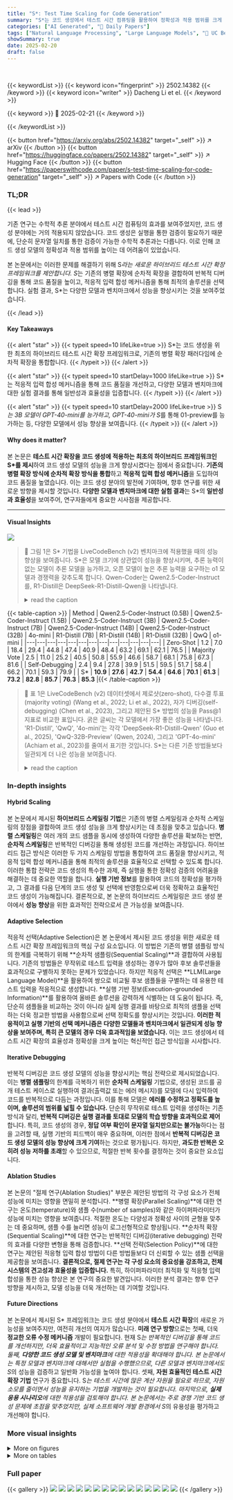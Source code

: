 ```yaml
---
title: "S*: Test Time Scaling for Code Generation"
summary: "S*는 코드 생성에서 테스트 시간 컴퓨팅을 활용하여 정확성과 적용 범위를 크게 향상시키는 최초의 혼합 방식입니다."
categories: ["AI Generated", "🤗 Daily Papers"]
tags: ["Natural Language Processing", "Large Language Models", "🏢 UC Berkeley",]
showSummary: true
date: 2025-02-20
draft: false
---
```


<br>

{{< keywordList >}}
{{< keyword icon="fingerprint" >}} 2502.14382 {{< /keyword >}}
{{< keyword icon="writer" >}} Dacheng Li et el. {{< /keyword >}}
 
{{< keyword >}} 🤗 2025-02-21 {{< /keyword >}}
 
{{< /keywordList >}}

{{< button href="https://arxiv.org/abs/2502.14382" target="_self" >}}
↗ arXiv
{{< /button >}}
{{< button href="https://huggingface.co/papers/2502.14382" target="_self" >}}
↗ Hugging Face
{{< /button >}}
{{< button href="https://paperswithcode.com/paper/s-test-time-scaling-for-code-generation" target="_self" >}}
↗ Papers with Code
{{< /button >}}




### TL;DR


{{< lead >}}

기존 연구는 수학적 추론 분야에서 테스트 시간 컴퓨팅의 효과를 보여주었지만, 코드 생성 분야에는 거의 적용되지 않았습니다. 코드 생성은 실행을 통한 검증이 필요하기 때문에, 단순히 문자열 일치를 통한 검증이 가능한 수학적 추론과는 다릅니다. 이로 인해 코드 생성 모델의 정확성과 적용 범위를 높이는 데 어려움이 있었습니다.

본 논문에서는 이러한 문제를 해결하기 위해 S*라는 새로운 하이브리드 테스트 시간 확장 프레임워크를 제안합니다. S*는 기존의 병렬 확장에 순차적 확장을 결합하여 반복적 디버깅을 통해 코드 품질을 높이고, 적응적 입력 합성 메커니즘을 통해 최적의 솔루션을 선택합니다. 실험 결과, S*는 다양한 모델과 벤치마크에서 성능을 향상시키는 것을 보여주었습니다.

{{< /lead >}}


#### Key Takeaways

{{< alert "star" >}}
{{< typeit speed=10 lifeLike=true >}} S*는 코드 생성을 위한 최초의 하이브리드 테스트 시간 확장 프레임워크로, 기존의 병렬 확장 패러다임에 순차적 확장을 통합합니다. {{< /typeit >}}
{{< /alert >}}

{{< alert "star" >}}
{{< typeit speed=10 startDelay=1000 lifeLike=true >}} S*는 적응적 입력 합성 메커니즘을 통해 코드 품질을 개선하고, 다양한 모델과 벤치마크에 대한 실험 결과를 통해 일반성과 효율성을 입증합니다. {{< /typeit >}}
{{< /alert >}}

{{< alert "star" >}}
{{< typeit speed=10 startDelay=2000 lifeLike=true >}} S*는 3B 모델이 GPT-40-mini를 능가하고, GPT-40-mini가 S*를 통해 01-preview를 능가하는 등, 다양한 모델에서 성능 향상을 보여줍니다. {{< /typeit >}}
{{< /alert >}}

#### Why does it matter?
본 논문은 **테스트 시간 확장을 코드 생성에 적용하는 최초의 하이브리드 프레임워크인 S*를 제시**하여 코드 생성 모델의 성능을 크게 향상시켰다는 점에서 중요합니다.  **기존의 병렬 확장 방식에 순차적 확장 방식을 통합**하고 **적응적 입력 합성 메커니즘**을 도입하여 코드 품질을 높였습니다. 이는 코드 생성 분야의 발전에 기여하며, 향후 연구를 위한 새로운 방향을 제시할 것입니다.  **다양한 모델과 벤치마크에 대한 실험 결과**는 S*의 **일반성과 효율성**을 보여주어,  연구자들에게 중요한 시사점을 제공합니다.

------
#### Visual Insights



![](https://arxiv.org/html/2502.14382/x1.png)

> 🔼 그림 1은 S* 기법을 LiveCodeBench (v2) 벤치마크에 적용했을 때의 성능 향상을 보여줍니다. S*은 모델 크기에 상관없이 성능을 향상시키며, 추론 능력이 없는 모델이 추론 모델을 능가하고, 오픈 모델이 높은 추론 능력을 요구하는 o1 모델과 경쟁력을 갖추도록 합니다.  Qwen-Coder는 Qwen2.5-Coder-Instruct를, R1-Distill은 DeepSeek-R1-Distill-Qwen을 나타냅니다.
> <details>
> <summary>read the caption</summary>
> Figure 1: Performance improvement with S∗superscript𝑆S^{*}italic_S start_POSTSUPERSCRIPT ∗ end_POSTSUPERSCRIPT in LiveCodeBench (v2) (Jain et al., 2024). S∗superscript𝑆S^{*}italic_S start_POSTSUPERSCRIPT ∗ end_POSTSUPERSCRIPT consistently improves models across different sizes, allowing non-reasoning models to surpass reasoning models and open models to be competitive with o1 (high reasoning effort). 'Qwen-Coder' denotes 'Qwen2.5-Coder-Instruct,' (Hui et al., 2024) and 'R1-Distill' denotes 'DeepSeek-R1-Distill-Qwen.'  (Guo et al., 2025).
> </details>





{{< table-caption >}}
| Method | Qwen2.5-Coder-Instruct (0.5B) | Qwen2.5-Coder-Instruct (1.5B) | Qwen2.5-Coder-Instruct (3B) | Qwen2.5-Coder-Instruct (7B) | Qwen2.5-Coder-Instruct (14B) | Qwen2.5-Coder-Instruct (32B) | 4o-mini | R1-Distill (7B) | R1-Distill (14B) | R1-Distill (32B) | QwQ | o1-mini |
|---|---|---|---|---|---|---|---|---|---|---|---|---|
| Zero-Shot | 1.2 | 7.0 | 18.4 | 29.4 | 44.8 | 47.4 | 40.9 | 48.4 | 63.2 | 69.1 | 62.1 | 76.5 |
| Majority Vote | 2.5 | 11.0 | 25.2 | 40.5 | 50.8 | 55.9 | 46.6 | 58.7 | 68.1 | 75.8 | 67.3 | 81.6 |
| Self-Debugging | 2.4 | 9.4 | 27.8 | 39.9 | 51.5 | 59.5 | 51.7 | 58.4 | 66.2 | 70.1 | 59.3 | 79.9 |
| S* | **10.9** | **27.6** | **42.7** | **54.4** | **64.6** | **70.1** | **61.3** | **73.2** | **82.8** | **85.7** | **76.3** | **85.3** |{{< /table-caption >}}

> 🔼 표 1은 LiveCodeBench (v2) 데이터셋에서 제로샷(zero-shot), 다수결 투표(majority voting) (Wang et al., 2022; Li et al., 2022), 자가 디버깅(self-debugging) (Chen et al., 2023), 그리고 제안된 S* 방법의 성능을 Pass@1 지표로 비교한 표입니다.  굵은 글씨는 각 모델에서 가장 좋은 성능을 나타냅니다.  'R1-Distill', 'QwQ', '4o-mini'는 각각 'DeepSeek-R1-Distill-Qwen' (Guo et al., 2025), 'QwQ-32B-Preview' (Qwen, 2024), 그리고 'GPT-4o-mini' (Achiam et al., 2023)를 줄여서 표기한 것입니다.  S*는 다른 기준 방법들보다 일관되게 더 나은 성능을 보여줍니다.
> <details>
> <summary>read the caption</summary>
> Table 1: Pass@1 of zero-shot, majority voting (Wang et al., 2022; Li et al., 2022), self-debugging (Chen et al., 2023), and S∗superscript𝑆S^{*}italic_S start_POSTSUPERSCRIPT ∗ end_POSTSUPERSCRIPT on LiveCodeBench (v2). Bold text denotes the best performance. 'R1-Distill', 'QwQ', '4o-mini' is short for 'DeepSeek-R1-Distill-Qwen' (Guo et al., 2025), 'QwQ-32B-Preview' (Qwen, 2024), and 'GPT-4o-mini' (Achiam et al., 2023) respectively. S∗superscript𝑆S^{*}italic_S start_POSTSUPERSCRIPT ∗ end_POSTSUPERSCRIPT consistently outperforms other baselines.
> </details>





### In-depth insights


#### Hybrid Scaling
본 논문에서 제시된 **하이브리드 스케일링 기법**은 기존의 병렬 스케일링과 순차적 스케일링의 장점을 결합하여 코드 생성 성능을 크게 향상시키는 데 초점을 맞추고 있습니다. **병렬 스케일링**은 여러 개의 코드 샘플을 동시에 생성하여 다양한 솔루션을 확보하는 반면, **순차적 스케일링**은 반복적인 디버깅을 통해 생성된 코드를 개선하는 과정입니다. 하이브리드 접근 방식은 이러한 두 가지 스케일링 방법을 통합하여 코드 품질을 향상시키고, 적응적 입력 합성 메커니즘을 통해 최적의 솔루션을 효율적으로 선택할 수 있도록 합니다.  이러한 통합 전략은 코드 생성의 특수한 과제, 즉 실행을 통한 정확성 검증의 어려움을 해결하는 데 중요한 역할을 합니다.  **실행 기반 정보**를 활용하여 코드의 정확성을 평가하고, 그 결과를 다음 단계의 코드 생성 및 선택에 반영함으로써 더욱 정확하고 효율적인 코드 생성이 가능해집니다.  결론적으로, 본 논문의 하이브리드 스케일링은 코드 생성 분야에서 **성능 향상**을 위한 효과적인 전략으로서 큰 가능성을 보여줍니다.

#### Adaptive Selection
적응적 선택(Adaptive Selection)은 본 논문에서 제시된 코드 생성을 위한 새로운 테스트 시간 확장 프레임워크의 핵심 구성 요소입니다. 이 방법은 기존의 병렬 샘플링 방식의 한계를 극복하기 위해 **순차적 샘플링(Sequential Scaling)**과 결합하여 사용됩니다.  기존의 방법들은 무작위로 테스트 입력을 생성하는 경우가 많아 후보 솔루션들을 효과적으로 구별하지 못하는 문제가 있었습니다.  하지만 적응적 선택은 **LLM(Large Language Model)**을 활용하여 쌍으로 비교될 후보 샘플들을 구별하는 데 유용한 테스트 입력을 적응적으로 생성합니다.  **실행 기반 정보(Execution-grounded Information)**를 활용하여 올바른 솔루션을 강력하게 식별하는 데 도움이 됩니다.  즉, 단순히 샘플들을 비교하는 것이 아니라 실제 실행 결과를 바탕으로 최적의 샘플을 선택하는 더욱 정교한 방법을 사용함으로써 선택 정확도를 향상시키는 것입니다.  **이러한 적응적이고 실행 기반의 선택 메커니즘은 다양한 모델들과 벤치마크에서 일관되게 성능 향상을 보여주며, 특히 큰 모델의 경우 더욱 효과적임을 보였습니다.**  이는 코드 생성에서 테스트 시간 확장의 효율성과 정확성을 크게 높이는 혁신적인 접근 방식임을 시사합니다.

#### Iterative Debugging
반복적 디버깅은 코드 생성 모델의 성능을 향상시키는 핵심 전략으로 제시되었습니다. 이는 **병렬 샘플링**의 한계를 극복하기 위한 **순차적 스케일링** 기법으로, 생성된 코드를 공개 테스트 케이스로 실행하여 결과(출력값 또는 에러 메시지)를 모델에 다시 입력하여 코드를 반복적으로 다듬는 과정입니다.  이를 통해 모델은 **에러를 수정하고 정확도를 높이며, 솔루션의 범위를 넓힐 수 있습니다.**  단순히 무작위로 테스트 입력을 생성하는 기존 방식과 달리, **반복적 디버깅은 실행 결과를 토대로 모델의 학습 방향을 효과적으로 제어**합니다. 특히, 코드 생성의 경우,  **정답 여부 확인이 문자열 일치만으로는 불가능**하다는 점을 고려할 때,  실행 기반의 피드백이 매우 중요하며, 이러한 점에서 **반복적 디버깅은 코드 생성 모델의 성능 향상에 크게 기여**하는 것으로 평가됩니다.  하지만, **과도한 반복은 오히려 성능 저하를 초래**할 수 있으므로, 적절한 반복 횟수를 결정하는 것이 중요한 요소입니다.

#### Ablation Studies
본 논문의 "절제 연구(Ablation Studies)" 부분은 제안된 방법의 각 구성 요소가 전체 성능에 미치는 영향을 면밀히 분석합니다. **병렬 확장(Parallel Scaling)**에 대한 연구는 온도(temperature)와 샘플 수(number of samples)와 같은 하이퍼파라미터가 성능에 미치는 영향을 보여줍니다. 적절한 온도는 다양성과 정확성 사이의 균형을 맞추는 데 중요하며, 샘플 수를 늘리면 성능이 로그선형적으로 향상됩니다.  **순차적 확장(Sequential Scaling)**에 대한 연구는 반복적인 디버깅(iterative debugging) 전략의 효과를 다양한 변형을 통해 검증합니다.  **선택 전략(Selection Policy)**에 대한 연구는 제안된 적응형 입력 합성 방법이 다른 방법들보다 더 신뢰할 수 있는 샘플 선택을 제공함을 보여줍니다.  **결론적으로, 절제 연구는 각 구성 요소의 중요성을 강조하고, 전체 시스템의 견고성과 효율성을 입증합니다.**  특히, 하이퍼파라미터 최적화 및 적응형 입력 합성을 통한 성능 향상은 본 연구의 중요한 발견입니다. 이러한 분석 결과는 향후 연구 방향을 제시하고, 모델 성능을 더욱 개선하는 데 기여할 것입니다.

#### Future Directions
본 논문에서 제시된 S* 프레임워크는 코드 생성 분야에서 **테스트 시간 확장**의 새로운 가능성을 보여주지만, 여전히 개선의 여지가 많습니다. **미래 연구 방향**으로는 첫째, 더욱 **정교한 오류 수정 메커니즘** 개발이 필요합니다. 현재 S*는 반복적인 디버깅을 통해 코드를 개선하지만, 더욱 효율적이고 지능적인 오류 분석 및 수정 방법을 연구해야 합니다. 둘째, **다양한 코드 생성 모델 및 벤치마크**에 대한 적용성을 확대해야 합니다. 본 논문에서는 특정 모델과 벤치마크에 대해서만 실험을 수행했으므로, 다른 모델과 벤치마크에서도 S*의 성능을 검증하고 일반화 가능성을 높여야 합니다. 셋째, **자원 효율적인 테스트 시간 확장 기법** 연구가 중요합니다. S*는 테스트 시간에 많은 계산 자원을 필요로 하므로, 자원 소모를 줄이면서 성능을 유지하는 기법을 개발하는 것이 필요합니다. 마지막으로, **실제 응용 시나리오**에 대한 적용성을 검토해야 합니다. 본 논문에서는 주로 경쟁 기반 코드 생성 문제에 초점을 맞추었지만, 실제 소프트웨어 개발 환경에서 S*의 유용성을 평가하고 개선해야 합니다.


### More visual insights

<details>
<summary>More on figures
</summary>


![](https://arxiv.org/html/2502.14382/x2.png)

> 🔼 그림 2는 제안된 방법인 S*의 개요를 보여줍니다. S*는 두 가지 주요 단계, 즉 생성 단계와 선택 단계로 구성됩니다. 생성 단계에서는 반복적인 디버깅을 통해 병렬 샘플을 향상시킵니다. 각 샘플은 인터프리터를 통해 실행되는 공개 테스트 사례를 사용하여 테스트되며, 출력값이나 오류 메시지는 다음 샘플 생성을 안내하는 데 사용됩니다. 선택 단계에서는 쌍으로 이루어진 샘플들을 구별하는 입력값을 생성하도록 LLM에 프롬프트를 제시하여 최상의 샘플을 선택합니다. 그런 다음 실제 실행 결과를 활용하여 LLM이 최적의 선택을 결정하도록 합니다.
> <details>
> <summary>read the caption</summary>
> Figure 2:  Overview of S∗superscript𝑆S^{*}italic_S start_POSTSUPERSCRIPT ∗ end_POSTSUPERSCRIPT. Stage 1: Generation—S∗superscript𝑆S^{*}italic_S start_POSTSUPERSCRIPT ∗ end_POSTSUPERSCRIPT enhances parallel samples through iterative debugging. Each sample is tested using public test cases executed via an interpreter, with outputs and/or error messages used to guide the next round of sample generation. Stage 2: Selection—S∗superscript𝑆S^{*}italic_S start_POSTSUPERSCRIPT ∗ end_POSTSUPERSCRIPT selects the best sample by prompting an LLM to generate inputs that differentiate between paired samples, then leveraging actual execution results to inform the LLM to determine the optimal choice.
> </details>



![](https://arxiv.org/html/2502.14382/x3.png)

> 🔼 그림 3은 제안된 방법인 S*의 성능 향상 효과를 보여줍니다.  S*를 적용한 Qwen2.5-Coder-14B 모델은 S* 없이 동작하는 o1-preview 모델보다 성능이 우수하며,  마찬가지로 S*를 적용한 DeepSeek-R1-Distill-Qwen-14B 모델 또한 S* 없이 동작하는 o1-mini 모델보다 성능이 뛰어남을 보여줍니다. 이는 S*가 다양한 종류의 모델에서 일관되게 성능 향상을 가져온다는 것을 시각적으로 보여주는 결과입니다.
> <details>
> <summary>read the caption</summary>
> Figure 3:  Ablation of S∗superscript𝑆S^{*}italic_S start_POSTSUPERSCRIPT ∗ end_POSTSUPERSCRIPT performance benefits: Qwen2.5-Coder-14B-Instruct (denoted as Qwen-Coder-14B) (Hui et al., 2024) with S∗superscript𝑆S^{*}italic_S start_POSTSUPERSCRIPT ∗ end_POSTSUPERSCRIPT can surpass o1-preview without S∗superscript𝑆S^{*}italic_S start_POSTSUPERSCRIPT ∗ end_POSTSUPERSCRIPT. DeepSeek-R1-Distill-Qwen-14B (denoted as R1-Distill-14B) (Guo et al., 2025) with S∗superscript𝑆S^{*}italic_S start_POSTSUPERSCRIPT ∗ end_POSTSUPERSCRIPT outperforms o1-mini without S∗superscript𝑆S^{*}italic_S start_POSTSUPERSCRIPT ∗ end_POSTSUPERSCRIPT.
> </details>



![](https://arxiv.org/html/2502.14382/x4.png)

> 🔼 그림 4는 두 가지 하이퍼파라미터(온도와 샘플 수)가 코드 생성 성능에 미치는 영향을 보여줍니다. 왼쪽 그래프는 온도의 영향을 보여줍니다. 온도가 0.7일 때 다양성과 품질이 적절히 조화되어 Pass@N이 가장 높아집니다. 반면, 온도가 0.95일 때는 Pass@N이 더 이상 향상되지 않고 오히려 코드 품질이 저하될 가능성이 있습니다. 오른쪽 그래프는 샘플 수의 영향을 보여줍니다. 샘플 수가 증가함에 따라 성능이 로그 선형적으로 향상됩니다.
> <details>
> <summary>read the caption</summary>
> Figure 4: The effect of hyper-parameters. Left: The impact of temperature. A moderate temperature (0.7) balances diversity and quality, leading to higher Pass@N. In contrast, a higher temperature (0.95) does not further improve Pass@N, potentially degrading code quality. Right: The effect of increasing the number of samples. Performance improves log-linearly.
> </details>



![](https://arxiv.org/html/2502.14382/x5.png)

> 🔼 그림 5는 GPT-4o mini, Qwen2.5-Coder-7B-Instruct, Qwen2.5-Coder-32B-Instruct 세 가지 모델에 대해, 다양한 수의 병렬 샘플(N)을 사용하여 인 컨텍스트 예시를 활용했을 때의 성능을 보여줍니다.  각 모델별로 병렬 샘플 수(N)가 증가함에 따라 성능 향상이 어떻게 나타나는지, 그리고 성능 향상의 정도가 모델의 크기나 종류에 따라 어떻게 달라지는지를 시각적으로 나타낸 것입니다.  즉, 인 컨텍스트 학습이 병렬 샘플링과 결합되었을 때 각 모델의 성능 개선에 미치는 영향을 보여주는 그림입니다.
> <details>
> <summary>read the caption</summary>
> Figure 5: Performance with in-context examples across different numbers of parallel samples (N𝑁Nitalic_N), for GPT-4o mini, Qwen2.5-Coder-7B-Instruct, and Qwen2.5-Coder-32B-Instruct.
> </details>



![](https://arxiv.org/html/2502.14382/x6.png)

> 🔼 그림 6은 반복적 디버깅 접근 방식 세 가지(공개 테스트, 생성된 테스트 추가, 마지막 라운드 컨텍스트)를 비교한 그래프입니다. N=8, 온도=0.7, 최대 4라운드 디버깅으로 얻은 결과를 보여줍니다. 각 접근 방식은 코드 생성 성능에 미치는 영향을 보여주며, 특히 공개 테스트만 사용하는 방식과 생성된 테스트를 추가하는 방식, 그리고 마지막 라운드 컨텍스트만 활용하는 방식을 비교 분석합니다.
> <details>
> <summary>read the caption</summary>
> Figure 6: Comparison of three iterative debugging approaches: Public Tests, + Generated Tests and Last Round Context. Results are obtained with N=8𝑁8N=8italic_N = 8, temperature=0.7temperature0.7\text{temperature}=0.7temperature = 0.7 and up to four rounds of debugging.
> </details>



![](https://arxiv.org/html/2502.14382/x7.png)

> 🔼  그림 7은 반복적인 디버깅 과정을 위한 프롬프트(명령어)를 보여줍니다.  이 프롬프트는 모델이 이전 라운드의 코드와 테스트 결과 피드백을 바탕으로 코드의 오류 원인을 분석하고 코드를 수정하도록 유도합니다.  프롬프트는 질문, 이전 라운드의 추론, 생성된 코드, 테스트 결과 등의 필드로 구성되어 있으며, 모델은 이러한 정보를 사용하여 코드를 개선하고  `[[ ## completed ## ]]` 마커로 완료를 표시합니다.  이는 모델이 코드 생성 과정에서 지속적으로 오류를 수정하고 개선해나가도록 하는 반복적 디버깅 전략의 핵심 구성 요소입니다.
> <details>
> <summary>read the caption</summary>
> Figure 7: The prompt for iterative debugging.
> </details>



![](https://arxiv.org/html/2502.14382/x8.png)

> 🔼 그림 8은 코드 생성 문제에 대한 AI 생성 솔루션을 테스트하기 위한 잠재적 입력의 완전한 집합을 생성하는 프롬프트를 보여줍니다.  이 프롬프트는 빈 문자열이나 배열과 같은 에지 케이스, 복잡하고 어려운 입력, 버그를 최대화할 수 있는 기타 입력 등 다양한 종류의 입력을 생성하도록 설계되었습니다.  생성된 테스트 케이스는 JSON 형식으로 제공되어 입력과 예상 출력이 명확하게 구분됩니다.  이를 통해 모델의 출력이 문제의 예상되는 형식과 구조와 일치하는지 확인할 수 있습니다.
> <details>
> <summary>read the caption</summary>
> Figure 8: The prompt for generating test cases.
> </details>



![](https://arxiv.org/html/2502.14382/x9.png)

> 🔼 그림 9는 코드 생성을 위한 프롬프트 예시를 보여줍니다.  간단히 말해, 이 프롬프트는 코드 생성 모델에게 문제 설명을 주고, 그에 대한 파이썬 함수 코드를 생성하도록 지시합니다.  함수 본문만 작성해야 하며, 다른 어떤 것도 포함하면 안 됩니다.  프롬프트는  `prompt`, `reasoning`, `code`, `completed`  필드를 사용하여 구조화되어 있고,  모델은 이 구조에 따라 응답해야 합니다.  이 프롬프트는 논문의 방법론 섹션에서 설명하는 코드 생성 과정의 일부입니다.
> <details>
> <summary>read the caption</summary>
> Figure 9: The prompt for code generation.
> </details>



</details>




<details>
<summary>More on tables
</summary>


{{< table-caption >}}
| Model | Zero-Shot | S* | S* (Oracle) |
|---|---|---|---|
| Qwen-Coder-7B | 1.8 | **10.9** (+9.1) | 12.1 |
| Qwen-Coder-14B | 9.7 | **21.8** (+12.1) | 27.9 |
| Qwen-Coder-32B | 10.1 | **21.8** (+11.7) | 29.7 |
| gpt-4o-mini | 9.1 | **23.0** (+13.9) | 28.5 |
| o1-mini | 32.7 | **48.5** (+15.8) | 58.2 |{{< /table-caption >}}
> 🔼 표 2는 CodeContests 벤치마크에서 제안된 S* 방법을 포함한 다양한 방법들의 성능을 비교 분석한 결과를 보여줍니다.  각 모델(Qwen-Coder, R1-Distill, GPT-40-mini, o1-mini)별로 Zero-shot, S* 적용, S*에 오라클(Oracle) 설정을 추가한 경우의 Pass@1 점수를 비교하여 S*의 성능 향상 효과를 보여줍니다.  굵은 글씨는 각 모델에서 가장 높은 성능을 나타냅니다. Qwen-Coder는 Qwen2.5-Coder-Instruct를, R1-Distill은 DeepSeek-R1-Distill-Qwen을 의미합니다. 이 표는 LiveCodeBench 뿐 아니라 CodeContests 벤치마크에서도 S*의 성능 향상이 일관되게 나타남을 보여줍니다.
> <details>
> <summary>read the caption</summary>
> Table 2: Performance comparison on CodeContests. Bold text denotes the best performance of the same model. 'Qwen-Coder' is short for 'Qwen2.5-Coder-Instruct', 'R1-Distill' is short for 'DeepSeek-R1-Distill-Qwen'. S∗superscript𝑆S^{*}italic_S start_POSTSUPERSCRIPT ∗ end_POSTSUPERSCRIPT consistently improves model performance on benchmark beyond LiveCodeBench.
> </details>

{{< table-caption >}}
| Model | Public | Generated | LLM | Adaptive Input |
|---|---|---|---|---|
|  | Only | Tests | Judge | Synthesis (Ours) |
| Qwen-Coder-7B | 42.3 | 42.3 | 42.3 | **44.5** |
| Qwen-Coder-32B | 54.6 | 57.8 | 55.5 | **58.3** |
| GPT-4o mini | 54.1 | 55.2 | 56.3 | **57.3** |
| QwQ-32B-Preview | 64.3 | 65.9 | 68.6 | **69.7** |
| Avg. | 53.8 | 53.1 | 55.6 | **57.5** |{{< /table-caption >}}
> 🔼 이 표는 LiveCodeBench(v4) 데이터셋을 사용하여 다양한 코드 선택 방법들의 성능을 Pass@1 지표로 비교 분석한 결과를 보여줍니다.  각 모델에 대해 Zero-shot, Public Tests만 사용, 생성된 테스트 케이스 사용, 그리고 본 논문에서 제안하는 적응적 입력 합성 방법의 성능을 비교합니다.  굵은 숫자는 각 모델에서 가장 높은 성능을 나타냅니다. Qwen-Coder는 Qwen2.5-Coder-Instruct를, R1-Distill은 DeepSeek-R1-Distill-Qwen을 의미하며, 모든 실험은 N=8, temperature=0.7 조건에서 진행되었습니다.  본 논문의 적응적 입력 합성 방법이 다른 방법들보다 더 높은 정확도를 달성함을 보여줍니다.
> <details>
> <summary>read the caption</summary>
> Table 3: Pass@1 Performance comparison between different selection methods on LiveCodeBench(v4). Bold text denotes the best performance of the same model. 'Qwen-Coder', 'R1-Distill' is short for 'Qwen2.5-Coder-Instruct' and 'DeepSeek-R1-Distill-Qwen'. Results are obtained with N=8 and temperature=0.7. Our Adaptive Input Synthesis method achieves better accuracy over other methods.
> </details>

</details>




### Full paper

{{< gallery >}}
<img src="paper_images/1.png" class="grid-w50 md:grid-w33 xl:grid-w25" />
<img src="paper_images/2.png" class="grid-w50 md:grid-w33 xl:grid-w25" />
<img src="paper_images/3.png" class="grid-w50 md:grid-w33 xl:grid-w25" />
<img src="paper_images/4.png" class="grid-w50 md:grid-w33 xl:grid-w25" />
<img src="paper_images/5.png" class="grid-w50 md:grid-w33 xl:grid-w25" />
<img src="paper_images/6.png" class="grid-w50 md:grid-w33 xl:grid-w25" />
<img src="paper_images/7.png" class="grid-w50 md:grid-w33 xl:grid-w25" />
<img src="paper_images/8.png" class="grid-w50 md:grid-w33 xl:grid-w25" />
<img src="paper_images/9.png" class="grid-w50 md:grid-w33 xl:grid-w25" />
<img src="paper_images/10.png" class="grid-w50 md:grid-w33 xl:grid-w25" />
<img src="paper_images/11.png" class="grid-w50 md:grid-w33 xl:grid-w25" />
<img src="paper_images/12.png" class="grid-w50 md:grid-w33 xl:grid-w25" />
<img src="paper_images/13.png" class="grid-w50 md:grid-w33 xl:grid-w25" />
<img src="paper_images/14.png" class="grid-w50 md:grid-w33 xl:grid-w25" />
<img src="paper_images/15.png" class="grid-w50 md:grid-w33 xl:grid-w25" />
{{< /gallery >}}